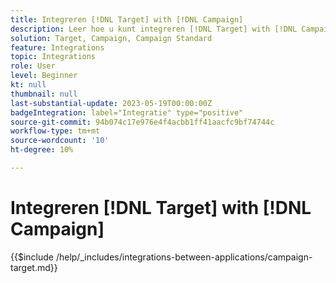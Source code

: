 ```yaml
---
title: Integreren [!DNL Target] with [!DNL Campaign]
description: Leer hoe u kunt integreren [!DNL Target] with [!DNL Campaign].
solution: Target, Campaign, Campaign Standard
feature: Integrations
topic: Integrations
role: User
level: Beginner
kt: null
thumbnail: null
last-substantial-update: 2023-05-19T00:00:00Z
badgeIntegration: label="Integratie" type="positive"
source-git-commit: 94b074c17e976e4f4acbb1ff41aacfc9bf74744c
workflow-type: tm+mt
source-wordcount: '10'
ht-degree: 10%

---
```



# Integreren [!DNL Target] with [!DNL Campaign]

{{$include /help/_includes/integrations-between-applications/campaign-target.md}}
